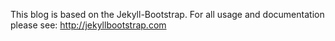 This blog is based on the Jekyll-Bootstrap.
For all usage and documentation please see: <http://jekyllbootstrap.com>
